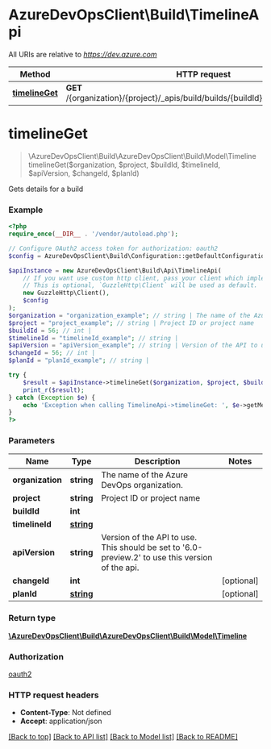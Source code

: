 # AzureDevOpsClient\Build\TimelineApi

All URIs are relative to *https://dev.azure.com*

Method | HTTP request | Description
------------- | ------------- | -------------
[**timelineGet**](TimelineApi.md#timelineGet) | **GET** /{organization}/{project}/_apis/build/builds/{buildId}/timeline/{timelineId} | 


# **timelineGet**
> \AzureDevOpsClient\Build\AzureDevOpsClient\Build\Model\Timeline timelineGet($organization, $project, $buildId, $timelineId, $apiVersion, $changeId, $planId)



Gets details for a build

### Example
```php
<?php
require_once(__DIR__ . '/vendor/autoload.php');

// Configure OAuth2 access token for authorization: oauth2
$config = AzureDevOpsClient\Build\Configuration::getDefaultConfiguration()->setAccessToken('YOUR_ACCESS_TOKEN');

$apiInstance = new AzureDevOpsClient\Build\Api\TimelineApi(
    // If you want use custom http client, pass your client which implements `GuzzleHttp\ClientInterface`.
    // This is optional, `GuzzleHttp\Client` will be used as default.
    new GuzzleHttp\Client(),
    $config
);
$organization = "organization_example"; // string | The name of the Azure DevOps organization.
$project = "project_example"; // string | Project ID or project name
$buildId = 56; // int | 
$timelineId = "timelineId_example"; // string | 
$apiVersion = "apiVersion_example"; // string | Version of the API to use.  This should be set to '6.0-preview.2' to use this version of the api.
$changeId = 56; // int | 
$planId = "planId_example"; // string | 

try {
    $result = $apiInstance->timelineGet($organization, $project, $buildId, $timelineId, $apiVersion, $changeId, $planId);
    print_r($result);
} catch (Exception $e) {
    echo 'Exception when calling TimelineApi->timelineGet: ', $e->getMessage(), PHP_EOL;
}
?>
```

### Parameters

Name | Type | Description  | Notes
------------- | ------------- | ------------- | -------------
 **organization** | **string**| The name of the Azure DevOps organization. |
 **project** | **string**| Project ID or project name |
 **buildId** | **int**|  |
 **timelineId** | [**string**](../Model/.md)|  |
 **apiVersion** | **string**| Version of the API to use.  This should be set to &#39;6.0-preview.2&#39; to use this version of the api. |
 **changeId** | **int**|  | [optional]
 **planId** | [**string**](../Model/.md)|  | [optional]

### Return type

[**\AzureDevOpsClient\Build\AzureDevOpsClient\Build\Model\Timeline**](../Model/Timeline.md)

### Authorization

[oauth2](../../README.md#oauth2)

### HTTP request headers

 - **Content-Type**: Not defined
 - **Accept**: application/json

[[Back to top]](#) [[Back to API list]](../../README.md#documentation-for-api-endpoints) [[Back to Model list]](../../README.md#documentation-for-models) [[Back to README]](../../README.md)

